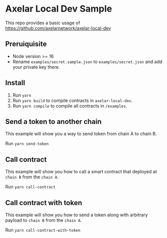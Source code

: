 # Axelar Local Dev Sample

This repo provides a basic usage of https://github.com/axelarnetwork/axelar-local-dev

## Preruiquisite

- Node version >= 16
- Rename `examples/secret.sample.json` to `examples/secret.json` and add your private key there.

## Install

1. Run `yarn`
2. Run `yarn build` to compile contracts in `axelar-local-dev`.
3. Run `yarn compile` to compile all contracts in `/examples`.

## Send a token to another chain

This example will show you a way to send token from chain A to chain B.

Run `yarn send-token`

## Call contract

This example will show you how to call a smart contract that deployed at `chain B` from the `chain A`.

Run `yarn call-contract`

## Call contract with token

This example will show you how to send a token along with arbitrary payload to `chain B` from the `chain A`.

Run `yarn call-contract-with-token`
